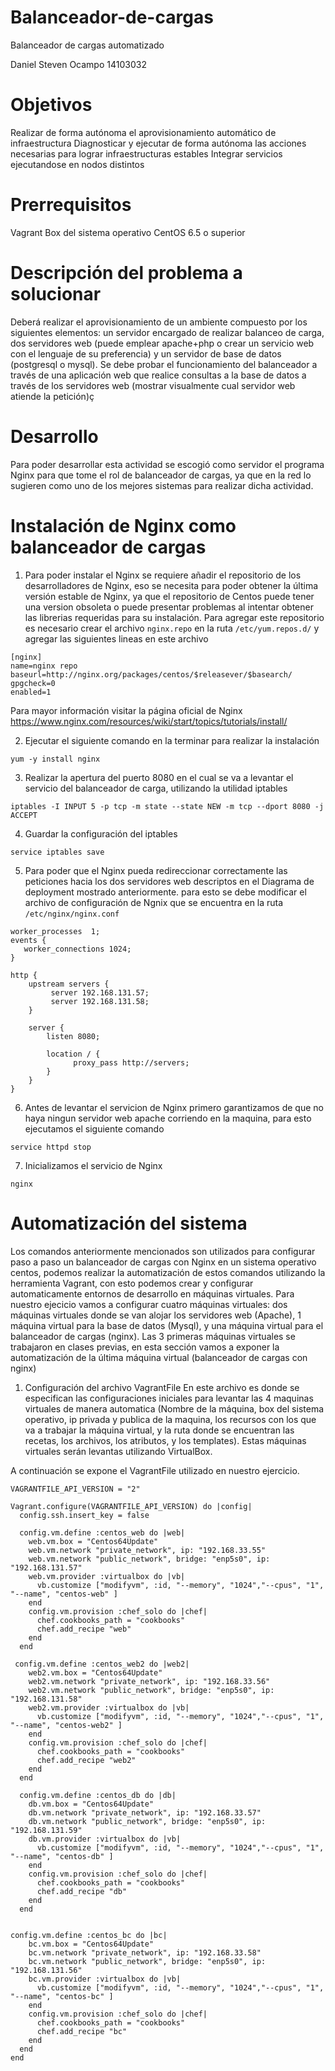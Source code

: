 # Balanceador-de-cargas
Balanceador de cargas automatizado 

Daniel Steven Ocampo
14103032

# Objetivos

Realizar de forma autónoma el aprovisionamiento automático de infraestructura
Diagnosticar y ejecutar de forma autónoma las acciones necesarias para lograr infraestructuras estables
Integrar servicios ejecutandose en nodos distintos

# Prerrequisitos

Vagrant
Box del sistema operativo CentOS 6.5 o superior

# Descripción del problema a solucionar

Deberá realizar el aprovisionamiento de un ambiente compuesto por los siguientes elementos: un servidor encargado de realizar balanceo de carga, dos servidores web (puede emplear apache+php o crear un servicio web con el lenguaje de su preferencia) y un servidor de base de datos (postgresql o mysql). Se debe probar el funcionamiento del balanceador a través de una aplicación web que realice consultas a la base de datos a través de los servidores web (mostrar visualmente cual servidor web atiende la petición)ç

# Desarrollo

Para poder desarrollar esta actividad se escogió como servidor el programa Nginx para que tome el rol de balanceador de cargas, ya que en la red lo sugieren como uno de los mejores sistemas para realizar dicha actividad.

# Instalación de Nginx como balanceador de cargas

1. Para poder instalar el Nginx se requiere añadir el repositorio de los desarrolladores de Nginx, eso se necesita para poder obtener la última versión estable de Nginx, ya que el repositorio de Centos puede tener una version obsoleta o puede presentar problemas al intentar obtener las librerias requeridas para su instalación. Para agregar este repositorio es necesario crear el archivo `nginx.repo` en la ruta `/etc/yum.repos.d/` y agregar las siguientes lineas en este archivo


```
[nginx]
name=nginx repo
baseurl=http://nginx.org/packages/centos/$releasever/$basearch/
gpgcheck=0
enabled=1
```
Para mayor información visitar la página oficial de Nginx https://www.nginx.com/resources/wiki/start/topics/tutorials/install/

2. Ejecutar el siguiente comando en la terminar para realizar la instalación 
```
yum -y install nginx
```

3. Realizar la apertura del puerto 8080 en el cual se va a levantar el servicio del balanceador de carga, utilizando la utilidad iptables
```
iptables -I INPUT 5 -p tcp -m state --state NEW -m tcp --dport 8080 -j ACCEPT
```

4. Guardar la configuración del iptables
```
service iptables save
```

5. Para poder que el Nginx pueda redireccionar correctamente las peticiones hacia los dos servidores web descriptos en el Diagrama de deployment mostrado anteriormente. para esto se debe modificar el archivo de configuración de Ngnix que se encuentra en la ruta `/etc/nginx/nginx.conf` 

```
worker_processes  1;
events {
   worker_connections 1024;
}

http {
    upstream servers {
         server 192.168.131.57;
         server 192.168.131.58;
    }

    server {
        listen 8080;

        location / {
              proxy_pass http://servers;
        }
    }
}
```

6. Antes de levantar el servicion de Nginx primero garantizamos de que no haya ningun servidor web apache corriendo en la maquina, para esto ejecutamos el siguiente comando
```
service httpd stop 
```

7. Inicializamos el servicio de Nginx
```
nginx
```

# Automatización del sistema

Los comandos anteriormente mencionados son utilizados para configurar paso a paso un balanceador de cargas con Nginx en un sistema operativo centos, podemos realizar la automatización de estos comandos utilizando la herramienta Vagrant, con esto podemos crear y configurar automaticamente entornos de desarrollo en máquinas virtuales.
Para nuestro ejecicio vamos a configurar cuatro máquinas virtuales: dos máquinas virtuales donde se van alojar los servidores web (Apache), 1 máquina virtual para la base de datos (Mysql), y una máquina virtual para el balanceador de cargas (nginx).
Las 3 primeras máquinas virtuales se trabajaron en clases previas, en esta sección vamos a exponer la automatización de la última máquina virtual (balanceador de cargas con nginx)

1. Configuración del archivo VagrantFile
En este archivo es donde se especifican las configuraciones iniciales para levantar las 4 maquinas virtuales de manera automatica (Nombre de la máquina, box del sistema operativo, ip privada y publica de la maquina, los recursos con los que va a trabajar la máquina virtual, y la ruta donde se encuentran las recetas, los archivos, los atributos, y los templates). Estas máquinas virtuales serán levantas utilizando VirtualBox.

A continuación se expone el VagrantFile utilizado en nuestro ejercicio.

```
VAGRANTFILE_API_VERSION = "2"

Vagrant.configure(VAGRANTFILE_API_VERSION) do |config|
  config.ssh.insert_key = false

  config.vm.define :centos_web do |web|
    web.vm.box = "Centos64Update"
    web.vm.network "private_network", ip: "192.168.33.55"
    web.vm.network "public_network", bridge: "enp5s0", ip: "192.168.131.57"
    web.vm.provider :virtualbox do |vb|
      vb.customize ["modifyvm", :id, "--memory", "1024","--cpus", "1", "--name", "centos-web" ]
    end
    config.vm.provision :chef_solo do |chef|
      chef.cookbooks_path = "cookbooks"
      chef.add_recipe "web"
    end
  end

 config.vm.define :centos_web2 do |web2|
    web2.vm.box = "Centos64Update"
    web2.vm.network "private_network", ip: "192.168.33.56"
    web2.vm.network "public_network", bridge: "enp5s0", ip: "192.168.131.58"
    web2.vm.provider :virtualbox do |vb|
      vb.customize ["modifyvm", :id, "--memory", "1024","--cpus", "1", "--name", "centos-web2" ]
    end
    config.vm.provision :chef_solo do |chef|
      chef.cookbooks_path = "cookbooks"
      chef.add_recipe "web2"
    end
  end

  config.vm.define :centos_db do |db|
    db.vm.box = "Centos64Update"
    db.vm.network "private_network", ip: "192.168.33.57"
    db.vm.network "public_network", bridge: "enp5s0", ip: "192.168.131.59"
    db.vm.provider :virtualbox do |vb|
      vb.customize ["modifyvm", :id, "--memory", "1024","--cpus", "1", "--name", "centos-db" ]
    end
    config.vm.provision :chef_solo do |chef|
      chef.cookbooks_path = "cookbooks"
      chef.add_recipe "db"
    end
  end


config.vm.define :centos_bc do |bc|
    bc.vm.box = "Centos64Update"
    bc.vm.network "private_network", ip: "192.168.33.58"
    bc.vm.network "public_network", bridge: "enp5s0", ip: "192.168.131.56"
    bc.vm.provider :virtualbox do |vb|
      vb.customize ["modifyvm", :id, "--memory", "1024","--cpus", "1", "--name", "centos-bc" ]
    end
    config.vm.provision :chef_solo do |chef|
      chef.cookbooks_path = "cookbooks"
      chef.add_recipe "bc"
    end
  end
end	
```


